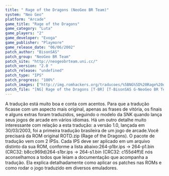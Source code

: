 ```yaml
---
title: " Rage of the Dragons (NeoGeo BR Team)"
system: "Neo Geo"
platform: "Arcade"
game_title: "Rage of the Dragons"
game_category: "Luta"
game_players: "2"
game_developer: "Evoga"
game_publisher: "Playmore"
game_release_date: "06/06/2002"
patch_author: "BisonSAS"
patch_group: "NeoGeo BR Team"
patch_site: "http://neogeobrteam.uni.cc/"
patch_version: "2.0 "
patch_release: "undefined"
patch_type: "IPS"
patch_progress: "100%"
patch_images: ["http://img.romhackers.org/traducoes/%5BNG%5D%20Rage%20of%20the%20Dragons%20-%20NGBRT%20-%20Logo.png","http://img.romhackers.org/traducoes/%5BNG%5D%20Rage%20of%20the%20Dragons%20-%20NGBRT%20-%201.png","http://img.romhackers.org/traducoes/%5BNG%5D%20Rage%20of%20the%20Dragons%20-%20NGBRT%20-%202.png"]
patch_file: "[NG] Rage of the Dragons [T-BR] [T-BisonSAS G-NeoGeo BR Team] [V-2.0 P-100% A-2005].zip"
---
```

A tradução está muito boa e conta com acentos. Para que a tradução ficasse com um aspecto mais original, apenas as frases de vitória, os finais e alguns extras foram traduzidos, seguindo o modelo da SNK quando lança seus jogos de arcade em vários idiomas. Há um outro detalhe muito interessante com relação a esta tradução: a versão 1.0, lançada em 30/03/2003, foi a primeira tradução brasileira de um jogo de arcade.Você precisará da ROM original ROTD.zip (Rage of the Dragons). O pacote de tradução vem com 2 IPSs. Cada IPS deve ser aplicado em um arquivo distinto da sua ROM, conforme a lista abaixo:264-p1br.ips -> 264-p1.bin (CRC32: b8cc969d)264-s1br.ips -> 264-s1.bin (CRC32: c155d4ff)E nós aconselhamos a todos que leiam a documentação que acompanha a tradução. Ela explica detalhadamente como aplicar os patches nas ROMs e como rodar o jogo traduzido em diversos emuladores.